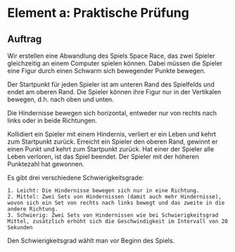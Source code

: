 # Element a: Praktische Prüfung

## Auftrag

Wir erstellen eine Abwandlung des Spiels Space Race, das zwei Spieler gleichzeitig an einem Computer spielen können. Dabei müssen die Spieler eine Figur durch einen Schwarm sich bewegender Punkte bewegen. 

Der Startpunkt für jeden Spieler ist am unteren Rand des Spielfelds und endet am oberen Rand. Die Spieler können ihre Figur nur in der Vertikalen bewegen, d.h. nach oben und unten.

Die Hindernisse bewegen sich horizontal, entweder nur von rechts nach links oder in beide Richtungen. 

Kollidiert ein Spieler mit einem Hindernis, verliert er ein Leben und kehrt zum Startpunkt zurück.
Erreicht ein Spieler den oberen Rand, gewinnt er einen Punkt und kehrt zum Startpunkt zurück.
Hat einer der Spieler alle Leben verloren, ist das Spiel beendet. Der Spieler mit der höheren Punktezahl hat gewonnen.

Es gibt drei verschiedene Schwierigkeitsgrade:

    1. Leicht: Die Hindernisse bewegen sich nur in eine Richtung.
    2. Mittel: Zwei Sets von Hindernissen (damit auch mehr Hindernisse), wovon sich ein Set von rechts nach links bewegt und das zweite in die andere Richtung.
    3. Schwierig: Zwei Sets von Hindernissen wie bei Schwierigkeitsgrad Mittel, zusätzlich erhöht sich die Geschwindigkeit im Intervall von 20 Sekunden

Den Schwierigkeitsgrad wählt man vor Beginn des Spiels.